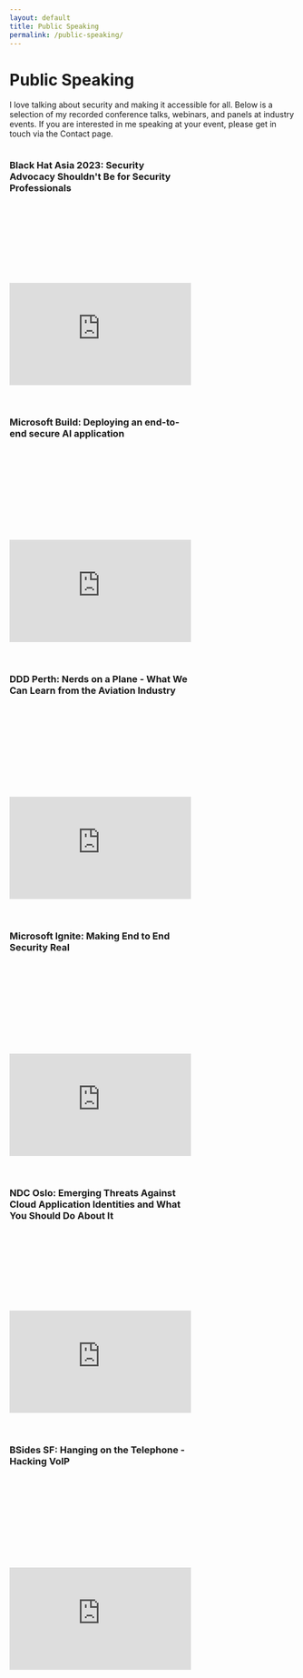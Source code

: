 ```yaml
---
layout: default
title: Public Speaking
permalink: /public-speaking/
---
```


# Public Speaking

I love talking about security and making it accessible for all. Below is a selection of my recorded conference talks, webinars, and panels at industry events. If you are interested in me speaking at your event, please get in touch via the Contact page.

<div style="display: flex; flex-wrap: wrap; gap: 32px; justify-content: flex-start;">
  <div style="flex: 1 1 45%; min-width: 320px; max-width: 48%; box-sizing: border-box; min-height: 420px; display: flex; flex-direction: column; justify-content: space-between;">
    <div><h3>Black Hat Asia 2023: Security Advocacy Shouldn't Be for Security Professionals</h3></div>
    <div style="position:relative;padding-bottom:56.25%;height:0;overflow:hidden;max-width:100%;">
      <iframe src="https://www.youtube.com/embed/7ZA2Vl_VlhE" frameborder="0" allowfullscreen style="position:absolute;top:0;left:0;width:100%;height:100%;"></iframe>
    </div>
  </div>
  <div style="flex: 1 1 45%; min-width: 320px; max-width: 48%; box-sizing: border-box; min-height: 420px; display: flex; flex-direction: column; justify-content: space-between;">
    <div><h3>Microsoft Build: Deploying an end-to-end secure AI application</h3></div>
    <div style="position:relative;padding-bottom:56.25%;height:0;overflow:hidden;max-width:100%;">
      <iframe src="https://www.youtube.com/embed/-4Pu0ELX3sk" frameborder="0" allowfullscreen style="position:absolute;top:0;left:0;width:100%;height:100%;"></iframe>
    </div>
  </div>
  <div style="flex: 1 1 45%; min-width: 320px; max-width: 48%; box-sizing: border-box; min-height: 420px; display: flex; flex-direction: column; justify-content: space-between;">
    <div><h3>DDD Perth: Nerds on a Plane - What We Can Learn from the Aviation Industry</h3></div>
    <div style="position:relative;padding-bottom:56.25%;height:0;overflow:hidden;max-width:100%;">
      <iframe src="https://www.youtube.com/embed/VqiCrFhP-KY" frameborder="0" allowfullscreen style="position:absolute;top:0;left:0;width:100%;height:100%;"></iframe>
    </div>
  </div>
  <div style="flex: 1 1 45%; min-width: 320px; max-width: 48%; box-sizing: border-box; min-height: 420px; display: flex; flex-direction: column; justify-content: space-between;">
    <div><h3>Microsoft Ignite: Making End to End Security Real</h3></div>
    <div style="position:relative;padding-bottom:56.25%;height:0;overflow:hidden;max-width:100%;">
      <iframe src="https://www.youtube.com/embed/dC4U3UVZsp8" frameborder="0" allowfullscreen style="position:absolute;top:0;left:0;width:100%;height:100%;"></iframe>
    </div>
  </div>
  <div style="flex: 1 1 45%; min-width: 320px; max-width: 48%; box-sizing: border-box; min-height: 420px; display: flex; flex-direction: column; justify-content: space-between;">
    <div><h3>NDC Oslo: Emerging Threats Against Cloud Application Identities and What You Should Do About It</h3></div>
    <div style="position:relative;padding-bottom:56.25%;height:0;overflow:hidden;max-width:100%;">
      <iframe src="https://www.youtube.com/embed/Dr2Sx3fQ-8Y" frameborder="0" allowfullscreen style="position:absolute;top:0;left:0;width:100%;height:100%;"></iframe>
    </div>
  </div>
  <div style="flex: 1 1 45%; min-width: 320px; max-width: 48%; box-sizing: border-box; min-height: 420px; display: flex; flex-direction: column; justify-content: space-between;">
    <div><h3>BSides SF: Hanging on the Telephone - Hacking VoIP</h3></div>
    <div style="position:relative;padding-bottom:56.25%;height:0;overflow:hidden;max-width:100%;">
      <iframe src="https://www.youtube.com/embed/EPNjm9AcezA" frameborder="0" allowfullscreen style="position:absolute;top:0;left:0;width:100%;height:100%;"></iframe>
    </div>
  </div>
</div>
